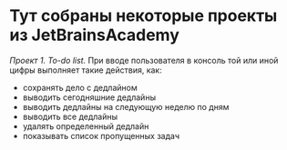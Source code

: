 # Тут собраны некоторые проекты из JetBrainsAcademy
_Проект 1. To-do list._
При вводе пользователя в консоль той или иной цифры выполняет такие действия, как:
- сохранять дело с дедлайном
- выводить сегодняшние дедлайны
- выводить дедлайны на следующую неделю по дням
- выводить все дедлайны
- удалять определенный дедлайн
- показывать список пропущенных задач

